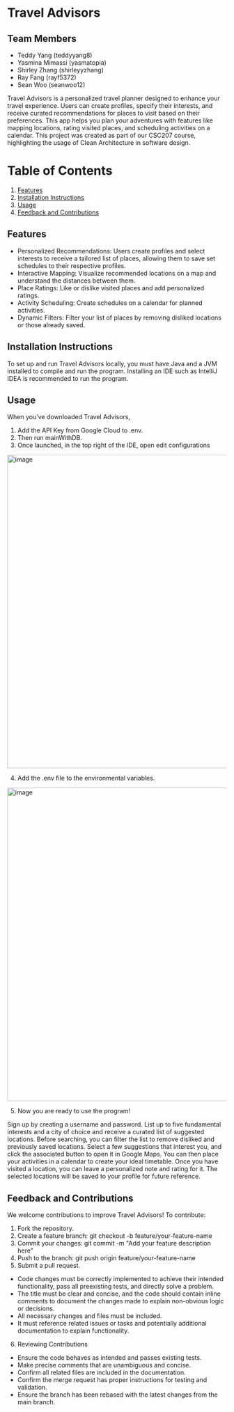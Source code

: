 # Travel Advisors

## Team Members

- Teddy Yang (teddyyang8)
- Yasmina Mimassi (yasmatopia)
- Shirley Zhang (shirleyyzhang)
- Ray Fang (rayf5372)
- Sean Woo (seanwoo12)

Travel Advisors is a personalized travel planner designed to enhance your travel experience. Users can create profiles, specify their interests, and receive curated recommendations for places to visit based on their preferences. This app helps you plan your adventures with features like mapping locations, rating visited places, and scheduling activities on a calendar. This project was created as part of our CSC207 course, highlighting the usage of Clean Architecture in software design. 

# Table of Contents
1. [Features](#features)
2. [Installation Instructions](#installation-instructions)
3. [Usage](#usage)
4. [Feedback and Contributions](#feedback-and-contributions)

## Features

- Personalized Recommendations:
Users create profiles and select interests to receive a tailored list of places, allowing them to save set schedules to their respective profiles. 
- Interactive Mapping:
Visualize recommended locations on a map and understand the distances between them.
- Place Ratings:
Like or dislike visited places and add personalized ratings.
- Activity Scheduling:
Create schedules on a calendar for planned activities.
- Dynamic Filters:
Filter your list of places by removing disliked locations or those already saved.

## Installation Instructions
To set up and run Travel Advisors locally, you must have Java and a JVM installed to compile and run the program. Installing an IDE such as IntelliJ IDEA is recommended to run the program. 

## Usage

When you’ve downloaded Travel Advisors, 
1. Add the API Key from Google Cloud to .env.
2. Then run mainWithDB.
3. Once launched, in the top right of the IDE, open edit configurations
  <img width="720" alt="image" src="https://github.com/user-attachments/assets/927098c8-83f5-49d5-b931-a5a1f39377c1">

4. Add the .env file to the environmental variables.
<img width="720" alt="image" src="https://github.com/user-attachments/assets/f1712b69-fa33-4054-a62b-ca23b25b6a7a">

5. Now you are ready to use the program!

Sign up by creating a username and password. List up to five fundamental interests and a city of choice and receive a curated list of suggested locations. Before searching, you can filter the list to remove disliked and previously saved locations. Select a few suggestions that interest you, and click the associated button to open it in Google Maps. You can then place your activities in a calendar to create your ideal timetable. Once you have visited a location, you can leave a personalized note and rating for it. The selected locations will be saved to your profile for future reference. 

## Feedback and Contributions

We welcome contributions to improve Travel Advisors! To contribute:
1. Fork the repository.
2. Create a feature branch:
git checkout -b feature/your-feature-name
3. Commit your changes:
git commit -m "Add your feature description here"
4. Push to the branch:
git push origin feature/your-feature-name
5. Submit a pull request.
  - Code changes must be correctly implemented to achieve their intended functionality, pass all preexisting tests, and directly solve a problem.
  - The title must be clear and concise, and the code should contain inline comments to document the changes made to explain non-obvious logic or decisions.
  - All necessary changes and files must be included.
  - It must reference related issues or tasks and potentially additional documentation to explain functionality.
6. Reviewing Contributions
  - Ensure the code behaves as intended and passes existing tests.
  - Make precise comments that are unambiguous and concise.
  - Confirm all related files are included in the documentation.
  - Confirm the merge request has proper instructions for testing and validation.
  - Ensure the branch has been rebased with the latest changes from the main branch.

